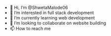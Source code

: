 - 👋 Hi, I’m @ShwetaMalode06
- 👀 I’m interested in full stack development 
- 🌱 I’m currently learning web development 
- 💞️ I’m looking to collaborate on website building 
- 📫 How to reach me 

<!---
ShwetaMalode06/ShwetaMalode06 is a ✨ special ✨ repository because its `README.md` (this file) appears on your GitHub profile.
You can click the Preview link to take a look at your changes.
--->

